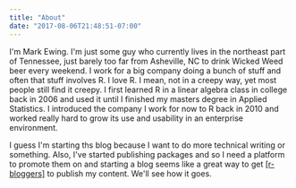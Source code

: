 ```yaml
---
title: "About"
date: "2017-08-06T21:48:51-07:00"
---
```


I'm Mark Ewing. I'm just some guy who currently lives in the northeast part of Tennessee, just barely too far from Asheville, NC to drink Wicked Weed beer every weekend. I work for a big company doing a bunch of stuff and often that stuff involves R. I love R. I mean, not in a creepy way, yet most people still find it creepy. I first learned R in a linear algebra class in college back in 2006 and used it until I finished my masters degree in Applied Statistics. I introduced the company I work for now to R back in 2010 and worked really hard to grow its use and usability in an enterprise environment.

I guess I'm starting ths blog because I want to do more technical writing or something. Also, I've started publishing packages and so I need a platform to promote them on and starting a blog seems like a great way to get [[r-bloggers]](https://www.r-bloggers.com/) to publish my content. We'll see how it goes.